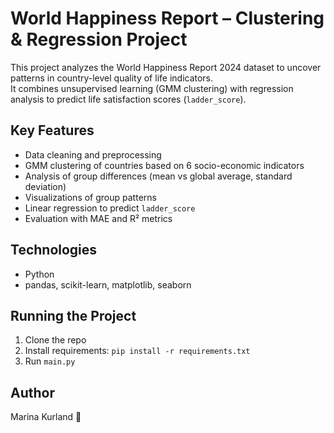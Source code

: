# World Happiness Report – Clustering & Regression Project

This project analyzes the World Happiness Report 2024 dataset to uncover patterns in country-level quality of life indicators.  
It combines unsupervised learning (GMM clustering) with regression analysis to predict life satisfaction scores (`ladder_score`).

## Key Features
- Data cleaning and preprocessing
- GMM clustering of countries based on 6 socio-economic indicators
- Analysis of group differences (mean vs global average, standard deviation)
- Visualizations of group patterns
- Linear regression to predict `ladder_score`
- Evaluation with MAE and R² metrics

## Technologies
- Python
- pandas, scikit-learn, matplotlib, seaborn

## Running the Project
1. Clone the repo  
2. Install requirements: `pip install -r requirements.txt`  
3. Run `main.py`

## Author
Marina Kurland 💛
